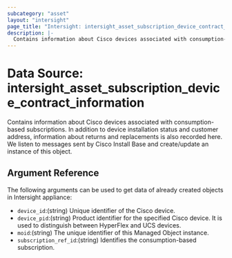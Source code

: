 ```yaml
---
subcategory: "asset"
layout: "intersight"
page_title: "Intersight: intersight_asset_subscription_device_contract_information"
description: |-
  Contains information about Cisco devices associated with consumption-based subscriptions. In addition to device installation status and customer address, information about returns and replacements is also recorded here. We listen to messages sent by Cisco Install Base and create/update an instance of this object.
---
```


# Data Source: intersight_asset_subscription_device_contract_information
Contains information about Cisco devices associated with consumption-based subscriptions. In addition to device installation status and customer address, information about returns and replacements is also recorded here. We listen to messages sent by Cisco Install Base and create/update an instance of this object.
## Argument Reference
The following arguments can be used to get data of already created objects in Intersight appliance:
* `device_id`:(string) Unique identifier of the Cisco device. 
* `device_pid`:(string) Product identifier for the specified Cisco device. It is used to distinguish between HyperFlex and UCS devices. 
* `moid`:(string) The unique identifier of this Managed Object instance. 
* `subscription_ref_id`:(string) Identifies the consumption-based subscription. 

